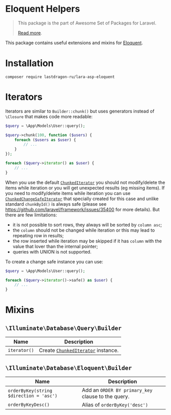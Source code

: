 # Eloquent Helpers

> This package is the part of Awesome Set of Packages for Laravel.
>
> [Read more](https://github.com/LastDragon-ru/lara-asp).

This package contains useful extensions and mixins for [Eloquent](https://laravel.com/docs/8.x/eloquent).


# Installation

```shell
composer require lastdragon-ru/lara-asp-eloquent
```

# Iterators

Iterators are similar to `Builder::chunk()` but uses generators instead of `\Closure` that makes code more readable:

```php
$query = \App\Models\User::query();

$query->chunk(100, function ($users) {
    foreach ($users as $user) {
        // ...
    }
});

foreach ($query->iterator() as $user) {
    // ...
}
```

When you use the default [`ChunkedIterator`](./src/Iterators/ChunkedIterator.php) you should not modify/delete the items while iteration or you will get unexpected results (eg missing items). If you need to modify/delete items while iteration you can use [`ChunkedChangeSafeIterator`](./src/Iterators/ChunkedChangeSafeIterator.php) that specially created for this case and unlike standard `chunkById()` is always safe (please see https://github.com/laravel/framework/issues/35400 for more details). But there are few limitations:

- it is not possible to sort rows, they always will be sorted by `column asc`;
- the `column` should not be changed while iteration or this may lead to repeating row in results;
- the row inserted while iteration may be skipped if it has `column` with the value that lover than the internal pointer;
- queries with UNION is not supported.

To create a change safe instance you can use:

```php
$query = \App\Models\User::query();

foreach ($query->iterator()->safe() as $user) {
    // ...
}
```

# Mixins

## `\Illuminate\Database\Query\Builder`

Name                  | Description
--------------------- | ----
`iterator()`          | Create [`ChunkedIterator`](./src/Iterators/ChunkedIterator.php) instance.

## `\Illuminate\Database\Eloquent\Builder`

Name                                    | Description
--------------------------------------- | ----
`orderByKey(string $direction = 'asc')` | Add an `ORDER BY primary_key` clause to the query.
`orderByKeyDesc()`                      | Alias of `orderByKey('desc')`
